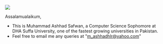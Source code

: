 ![](https://komarev.com/ghpvc/?username=Ashhad-DSU&color=orange)

Assalamualaikum,

- This is Muhammad Ashhad Safwan, a Computer Science Sophomore at DHA Suffa University, one of the fastest growing universities in Pakistan.
- Feel free to email me any queries at "m_ashhadhlr@yahoo.com"


<!---![Muhammad Ashhad's GitHub stats](https://github-readme-stats.vercel.app/api?username=Ashhad-DSU&show_icons=true)-->

<!---![Top Languages used by Muhammad Ashhad Safwan](https://github-readme-stats.vercel.app/api/top-langs/?username=Ashhad-DSU&theme=tokyonight)-->

<!--[![Top Langs](https://github-readme-stats.vercel.app/api/top-langs/?username=ashhad-dsu&layout=compact)](https://github.com/Ashhad-DSU)--->


<!---
Ashhad-DSU/Ashhad-DSU is a ✨ special ✨ repository because its `README.md` (this file) appears on your GitHub profile.
You can click the Preview link to take a look at your changes.
--->
